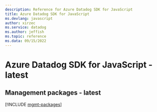 ```yaml
---
description: Reference for Azure Datadog SDK for JavaScript
title: Azure Datadog SDK for JavaScript
ms.devlang: javascript
author: xirzec
ms.service: datadog
ms.author: jeffish
ms.topic: reference
ms.data: 09/15/2022
---
```

# Azure Datadog SDK for JavaScript - latest

## Management packages - latest
[!INCLUDE [mgmt-packages](datadog-mgmt-index.md)]